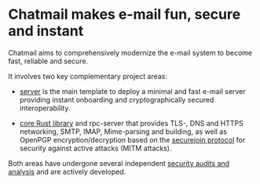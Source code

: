 
# Chatmail makes e-mail fun, secure and instant 

Chatmail aims to comprehensively modernize the e-mail system to become fast, reliable and secure. 

It involves two key complementary project areas: 

- [server](https://github.com/chatmail/server) is the main template to deploy a minimal and 
  fast e-mail server providing instant onboarding and cryptographically secured interoperability. 

- [core Rust library](https://github.com/chatmail/core) and rpc-server that provides
  TLS-, DNS and HTTPS networking, SMTP, IMAP, Mime-parsing and building,
  as well as OpenPGP encryption/decryption based on the [securejoin protocol](https://github.com/chatmail/securejoin) for security against active attacks (MITM attacks). 

Both areas have undergone several independent [security audits and analysis](https://delta.chat/en/help#security-audits) and are actively developed. 

